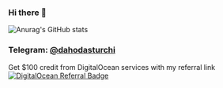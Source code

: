 ### Hi there 👋


![Anurag's GitHub stats](https://github-readme-stats.vercel.app/api?username=antaares&show_icons=true&theme=algolia&custom_title=💻%20JAHONGIR%20ISMOILOV's%20Github%20stats%20[@antaares]) <!-- copy from @anorprogrammer -->


### Telegram: [@dahodasturchi](https://t.me/daho_dasturchi)


Get $100 credit from DigitalOcean services with my referral link
<a href="https://www.digitalocean.com/?refcode=8192d78d1712&utm_campaign=Referral_Invite&utm_medium=Referral_Program&utm_source=badge"><img src="https://web-platforms.sfo2.digitaloceanspaces.com/WWW/Badge%203.svg" alt="DigitalOcean Referral Badge" /></a>

